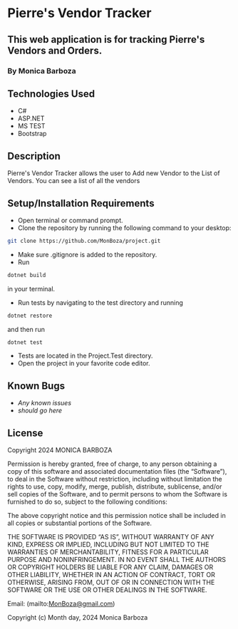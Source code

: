 # Pierre's Vendor Tracker

## This web application is for tracking Pierre's Vendors and Orders.

### By Monica Barboza

## Technologies Used

* C#
* ASP.NET
* MS TEST
* Bootstrap

## Description
Pierre's Vendor Tracker allows the user to Add  new Vendor to the List of Vendors. You can see a list of all the vendors 

## Setup/Installation Requirements

* Open terminal or command prompt.
* Clone the repository by running the following command to your desktop:

```bash
git clone https://github.com/MonBoza/project.git
```

* Make sure .gitignore is added to the repository.
* Run

```bash
dotnet build
```

 in your terminal.

* Run tests by navigating to the test directory and running

```bash
dotnet restore
```

and then run

```bash
dotnet test
```

* Tests are located in the Project.Test directory.
* Open the project in your favorite code editor.

## Known Bugs

* _Any known issues_
* _should go here_

## License

Copyright 2024 MONICA BARBOZA

Permission is hereby granted, free of charge, to any person obtaining a copy of this software and associated documentation files (the “Software”), to deal in the Software without restriction, including without limitation the rights to use, copy, modify, merge, publish, distribute, sublicense, and/or sell copies of the Software, and to permit persons to whom the Software is furnished to do so, subject to the following conditions:

The above copyright notice and this permission notice shall be included in all copies or substantial portions of the Software.

THE SOFTWARE IS PROVIDED “AS IS”, WITHOUT WARRANTY OF ANY KIND, EXPRESS OR IMPLIED, INCLUDING BUT NOT LIMITED TO THE WARRANTIES OF MERCHANTABILITY, FITNESS FOR A PARTICULAR PURPOSE AND NONINFRINGEMENT. IN NO EVENT SHALL THE AUTHORS OR COPYRIGHT HOLDERS BE LIABLE FOR ANY CLAIM, DAMAGES OR OTHER LIABILITY, WHETHER IN AN ACTION OF CONTRACT, TORT OR OTHERWISE, ARISING FROM, OUT OF OR IN CONNECTION WITH THE SOFTWARE OR THE USE OR OTHER DEALINGS IN THE SOFTWARE.

Email: (mailto:<MonBoza@gmail.com>)

Copyright (c) Month day, 2024 Monica Barboza
